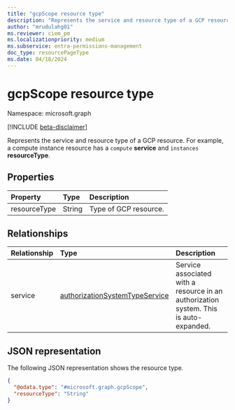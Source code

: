 ```yaml
---
title: "gcpScope resource type"
description: "Represents the service and resource type of a GCP resource"
author: "mrudulahg01"
ms.reviewer: ciem_pm
ms.localizationpriority: medium
ms.subservice: entra-permissions-management
doc_type: resourcePageType
ms.date: 04/18/2024
---
```


# gcpScope resource type

Namespace: microsoft.graph

[!INCLUDE [beta-disclaimer](../../includes/beta-disclaimer.md)]

Represents the service and resource type of a GCP resource. For example, a compute instance resource has a `compute` **service** and `instances` **resourceType**.

## Properties
|Property|Type|Description|
|:---|:---|:---|
|resourceType|String|Type of GCP resource.|

## Relationships
|Relationship|Type|Description|
|:---|:---|:---|
|service|[authorizationSystemTypeService](../resources/authorizationsystemtypeservice.md)|Service associated with a resource in an authorization system. This is auto-expanded.|

## JSON representation
The following JSON representation shows the resource type.
<!-- {
  "blockType": "resource",
  "@odata.type": "microsoft.graph.gcpScope"
}
-->
``` json
{
  "@odata.type": "#microsoft.graph.gcpScope",
  "resourceType": "String"
}
```


